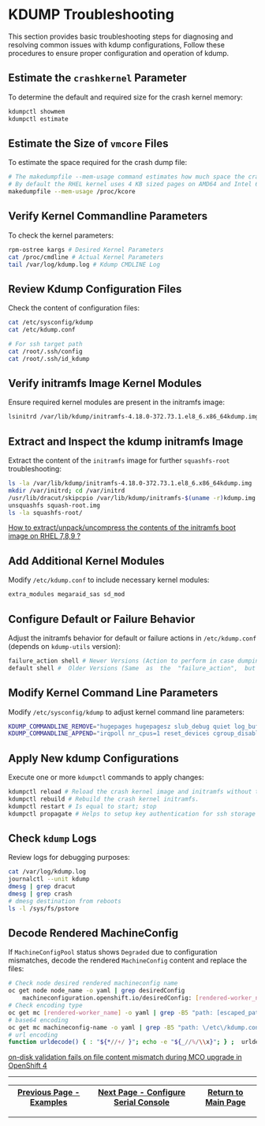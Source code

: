 # KDUMP Troubleshooting

This section provides basic troubleshooting steps for diagnosing and resolving common issues with kdump configurations, Follow these procedures to ensure proper configuration and operation of kdump.

## Estimate the `crashkernel` Parameter

To determine the default and required size for the crash kernel memory:

```bash
kdumpctl showmem
kdumpctl estimate
```

## Estimate the Size of `vmcore` Files

To estimate the space required for the crash dump file:

```bash
# The makedumpfile --mem-usage command estimates how much space the crash dump file requires
# By default the RHEL kernel uses 4 KB sized pages on AMD64 and Intel 64 CPU , and 64 KB sized pages on IBM POWER
makedumpfile --mem-usage /proc/kcore
```

## Verify Kernel Commandline Parameters

To check the kernel parameters:

```bash
rpm-ostree kargs # Desired Kernel Parameters
cat /proc/cmdline # Actual Kernel Parameters
tail /var/log/kdump.log # Kdump CMDLINE Log
```

## Review Kdump Configuration Files

Check the content of configuration files:

```bash
cat /etc/sysconfig/kdump 
cat /etc/kdump.conf

# For ssh target path
cat /root/.ssh/config
cat /root/.ssh/id_kdump
```

## Verify initramfs Image Kernel Modules

Ensure required kernel modules are present in the initramfs image:

```bash
lsinitrd /var/lib/kdump/initramfs-4.18.0-372.73.1.el8_6.x86_64kdump.img | grep sd_mod
```

## Extract and Inspect the kdump initramfs Image

Extract the content of the `initramfs` image for further `squashfs-root` troubleshooting:

```bash
ls -la /var/lib/kdump/initramfs-4.18.0-372.73.1.el8_6.x86_64kdump.img
mkdir /var/initrd; cd /var/initrd
/usr/lib/dracut/skipcpio /var/lib/kdump/initramfs-$(uname -r)kdump.img        | cpio -idmv
unsquashfs squash-root.img
ls -la squashfs-root/
```

[How to extract/unpack/uncompress the contents of the initramfs boot image on RHEL 7,8,9 ?](https://access.redhat.com/solutions/2037313#B)

## Add Additional Kernel Modules

Modify `/etc/kdump.conf` to include necessary kernel modules:

```bash
extra_modules megaraid_sas sd_mod
```

## Configure Default or Failure Behavior

Adjust the initramfs behavior for default or failure actions in `/etc/kdump.conf` (depends on `kdump-utils` version):

```bash
failure_action shell # Newer Versions (Action to perform in case dumping to the intended target fails)
default shell #  Older Versions (Same  as  the  "failure_action",  but this directive is obsolete and will be removed in the future)
```

## Modify Kernel Command Line Parameters

Modify `/etc/sysconfig/kdump` to adjust kernel command line parameters:

```bash
KDUMP_COMMANDLINE_REMOVE="hugepages hugepagesz slub_debug quiet log_buf_len swiotlb ip=dhcp rootflags=prjquota rootflags=nofail udev.children-max=2 ignition.platform.id=metal"
KDUMP_COMMANDLINE_APPEND="irqpoll nr_cpus=1 reset_devices cgroup_disable=memory mce=off numa=off udev.children-max=2 panic=60 rootflags=nofail acpi_no_memhotplug transparent_hugepage=never novmcoredd hest_disable module_blacklist=igb,ixgbe"
```

## Apply New kdump Configurations

Execute one or more `kdumpctl` commands to apply changes:

```bash
kdumpctl reload # Reload the crash kernel image and initramfs without triggering a rebuild.
kdumpctl rebuild # Rebuild the crash kernel initramfs.
kdumpctl restart # Is equal to start; stop
kdumpctl propagate # Helps to setup key authentication for ssh storage since it's impossible to use password authentication during kdump.
```

## Check `kdump` Logs

Review logs for debugging purposes:

```bash
cat /var/log/kdump.log
journalctl --unit kdump
dmesg | grep dracut
dmesg | grep crash
# dmesg destination from reboots
ls -l /sys/fs/pstore
```

## Decode Rendered MachineConfig

If `MachineConfigPool` status shows `Degraded` due to configuration mismatches, decode the rendered `MachineConfig` content and replace the files:

```bash
# Check node desired rendered machineconfig name
oc get node node_name -o yaml | grep desiredConfig
    machineconfiguration.openshift.io/desiredConfig: [rendered-worker_name]
# Check encoding type
oc get mc [rendered-worker_name] -o yaml | grep -B5 "path: [escaped_path]" | grep source | tail -n 1 | cut -d"," -f1
# base64 encoding
oc get mc machineconfig-name -o yaml | grep -B5 "path: \/etc\/kdump.conf" | grep source | tail -n 1 | cut -d"," -f2 | base64 -d
# url encoding
function urldecode() { : "${*//+/ }"; echo -e "${_//%/\\x}"; } ;  urldecode "$(oc get mc machineconfig-name -o yaml | grep -B5 "path: \/etc\/kdump.conf" | grep source | tail -n 1 | cut -d"," -f2)"
```

[on-disk validation fails on file content mismatch during MCO upgrade in OpenShift 4](https://access.redhat.com/solutions/5315421)

---

| [Previous Page - Examples](../examples/README.md) | [Next Page - Configure Serial Console](./SERIAL_CONSOLE_README.md) | [Return to Main Page](../README.md) |
|---------------------------------------------------|--------------------------------------------------------------------|-------------------------------------|

---
